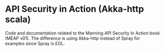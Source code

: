 # API Security in Action (Akka-http scala)
Code and documentation related to the Manning API Security In Action book (MEAP v01). The difference is using Akka-http instead of Spray for examples since Spray is EOL.
